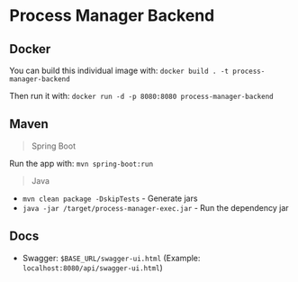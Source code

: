 # Process Manager Backend

## Docker
You can build this individual image with: `docker build . -t process-manager-backend`

Then run it with: `docker run -d -p 8080:8080 process-manager-backend`

## Maven

> Spring Boot

Run the app with: `mvn spring-boot:run`

> Java

- `mvn clean package -DskipTests` - Generate jars
- `java -jar /target/process-manager-exec.jar` - Run the dependency jar

## Docs

- Swagger: `$BASE_URL/swagger-ui.html` (Example: `localhost:8080/api/swagger-ui.html`)